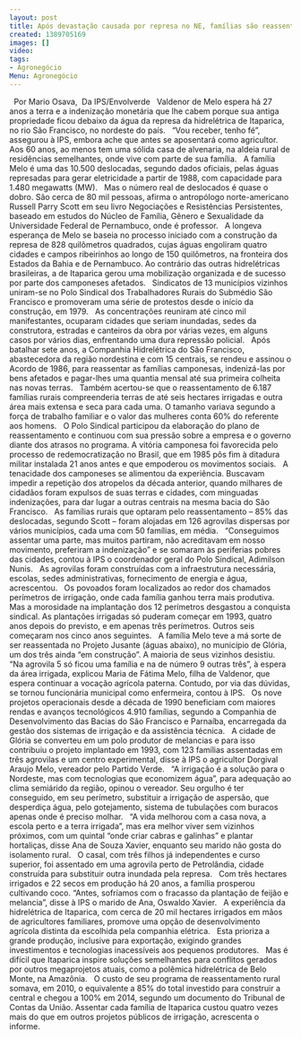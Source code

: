 ```yaml
---
layout: post
title: Após devastação causada por represa no NE, famílias são reassentadas
created: 1389705169
images: []
video: 
tags:
- Agronegócio
Menu: Agronegócio
---
```



 
Por Mario Osava, 
Da IPS/Envolverde
 
Valdenor de Melo espera há 27 anos a terra e a indenização monetária que lhe cabem porque sua antiga propriedade ficou debaixo da água da represa da hidrelétrica de Itaparica, no rio São Francisco, no nordeste do país.
 
“Vou receber, tenho fé”, assegurou à IPS, embora ache que antes se aposentará como agricultor. Aos 60 anos, ao menos tem uma sólida casa de alvenaria, na aldeia rural de residências semelhantes, onde vive com parte de sua família.
 
A família Melo é uma das 10.500 deslocadas, segundo dados oficiais, pelas águas represadas para gerar eletricidade a partir de 1988, com capacidade para 1.480 megawatts (MW).
 
Mas o número real de deslocados é quase o dobro. São cerca de 80 mil pessoas, afirma o antropólogo norte-americano Russell Parry Scott em seu livro Negociações e Resistências Persistentes, baseado em estudos do Núcleo de Família, Gênero e Sexualidade da Universidade Federal de Pernambuco, onde é professor.
 
A longeva esperança de Melo se baseia no processo iniciado com a construção da represa de 828 quilômetros quadrados, cujas águas engoliram quatro cidades e campos ribeirinhos ao longo de 150 quilômetros, na fronteira dos Estados da Bahia e de Pernambuco. Ao contrário das outras hidrelétricas brasileiras, a de Itaparica gerou uma mobilização organizada e de sucesso por parte dos camponeses afetados.
 
Sindicatos de 13 municípios vizinhos uniram-se no Polo Sindical dos Trabalhadores Rurais do Submédio São Francisco e promoveram uma série de protestos desde o início da construção, em 1979.
 
As concentrações reuniram até cinco mil manifestantes, ocuparam cidades que seriam inundadas, sedes da construtora, estradas e canteiros da obra por várias vezes, em alguns casos por vários dias, enfrentando uma dura repressão policial.
 
Após batalhar sete anos, a Companhia Hidrelétrica do São Francisco, abastecedora da região nordestina e com 15 centrais, se rendeu e assinou o Acordo de 1986, para reassentar as famílias camponesas, indenizá-las por bens afetados e pagar-lhes uma quantia mensal até sua primeira colheita nas novas terras.
 
Também acertou-se que o reassentamento de 6.187 famílias rurais compreenderia terras de até seis hectares irrigadas e outra área mais extensa e seca para cada uma. O tamanho variava segundo a força de trabalho familiar e o valor das mulheres conta 60% do referente aos homens.
 
O Polo Sindical participou da elaboração do plano de reassentamento e continuou com sua pressão sobre a empresa e o governo diante dos atrasos no programa. A vitória camponesa foi favorecida pelo processo de redemocratização no Brasil, que em 1985 pôs fim à ditadura militar instalada 21 anos antes e que empoderou os movimentos sociais.
 
A tenacidade dos camponeses se alimentou da experiência. Buscavam impedir a repetição dos atropelos da década anterior, quando milhares de cidadãos foram expulsos de suas terras e cidades, com minguadas indenizações, para dar lugar a outras centrais na mesma bacia do São Francisco.
 
As famílias rurais que optaram pelo reassentamento – 85% das deslocadas, segundo Scott – foram alojadas em 126 agrovilas dispersas por vários municípios, cada uma com 50 famílias, em média.
 
“Conseguimos assentar uma parte, mas muitos partiram, não acreditavam em nosso movimento, preferiram a indenização” e se somaram às periferias pobres das cidades, contou à IPS o coordenador geral do Polo Sindical, Adimilson Nunis.
 
As agrovilas foram construídas com a infraestrutura necessária, escolas, sedes administrativas, fornecimento de energia e água, acrescentou.
 
Os povoados foram localizados ao redor dos chamados perímetros de irrigação, onde cada família ganhou terra mais produtiva. Mas a morosidade na implantação dos 12 perímetros desgastou a conquista sindical. As plantações irrigadas só puderam começar em 1993, quatro anos depois do previsto, e em apenas três perímetros. Outros seis começaram nos cinco anos seguintes.
 
A família Melo teve a má sorte de ser reassentada no Projeto Jusante (águas abaixo), no município de Glória, um dos três ainda “em construção”. A maioria de seus vizinhos desistiu.
 
“Na agrovila 5 só ficou uma família e na de número 9 outras três”, à espera da área irrigada, explicou Maria de Fátima Melo, filha de Valdenor, que espera continuar a vocação agrícola paterna. Contudo, por via das dúvidas, se tornou funcionária municipal como enfermeira, contou à IPS.
 
Os nove projetos operacionais desde a década de 1990 beneficiam com maiores rendas e avanços tecnológicos 4.910 famílias, segundo a Companhia de Desenvolvimento das Bacias do São Francisco e Parnaíba, encarregada da gestão dos sistemas de irrigação e da assistência técnica.
 
A cidade de Glória se converteu em um polo produtor de melancias e para isso contribuiu o projeto implantado em 1993, com 123 famílias assentadas em três agrovilas e um centro experimental, disse à IPS o agricultor Dorgival Araujo Melo, vereador pelo Partido Verde.
 
“A irrigação é a solução para o Nordeste, mas com tecnologias que economizem água”, para adequação ao clima semiárido da região, opinou o vereador. Seu orgulho é ter conseguido, em seu perímetro, substituir a irrigação de aspersão, que desperdiça água, pelo gotejamento, sistema de tubulações com buracos apenas onde é preciso molhar.
 
“A vida melhorou com a casa nova, a escola perto e a terra irrigada”, mas era melhor viver sem vizinhos próximos, com um quintal “onde criar cabras e galinhas” e plantar hortaliças, disse Ana de Souza Xavier, enquanto seu marido não gosta do isolamento rural.
 
O casal, com três filhos já independentes e curso superior, foi assentado em uma agrovila perto de Petrolândia, cidade construída para substituir outra inundada pela represa.
 
Com três hectares irrigados e 22 secos em produção há 20 anos, a família prosperou cultivando coco. “Antes, sofríamos com o fracasso da plantação de feijão e melancia”, disse à IPS o marido de Ana, Oswaldo Xavier.
 
A experiência da hidrelétrica de Itaparica, com cerca de 20 mil hectares irrigados em mãos de agricultores familiares, promove uma opção de desenvolvimento agrícola distinta da escolhida pela companhia elétrica.
 
Esta prioriza a grande produção, inclusive para exportação, exigindo grandes investimentos e tecnologias inacessíveis aos pequenos produtores.
 
Mas é difícil que Itaparica inspire soluções semelhantes para conflitos gerados por outros megaprojetos atuais, como a polêmica hidrelétrica de Belo Monte, na Amazônia.
 
O custo de seu programa de reassentamento rural somava, em 2010, o equivalente a 85% do total investido para construir a central e chegou a 100% em 2014, segundo um documento do Tribunal de Contas da União. Assentar cada família de Itaparica custou quatro vezes mais do que em outros projetos públicos de irrigação, acrescenta o informe. 
